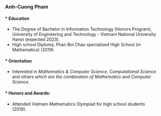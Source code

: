 ### Anh-Cuong Pham

#### * Education
- The Degree of Bachelor in Information Technology (Honors Program), University of Engineering and Technology - Vietnam National University Hanoi (expected 2023).
- High school Diploma, Phan Boi Chau specialized High School (in Mathematics) (2019).

#### * Orientation
- Interested in *Mathematics & Computer Science*, *Computational Science* and others *which are the combination of Mathematics and Computer Science*.

#### * Honors and Awards:
- Attended Vietnam Mathematics Olympiad for high school students (2019).
